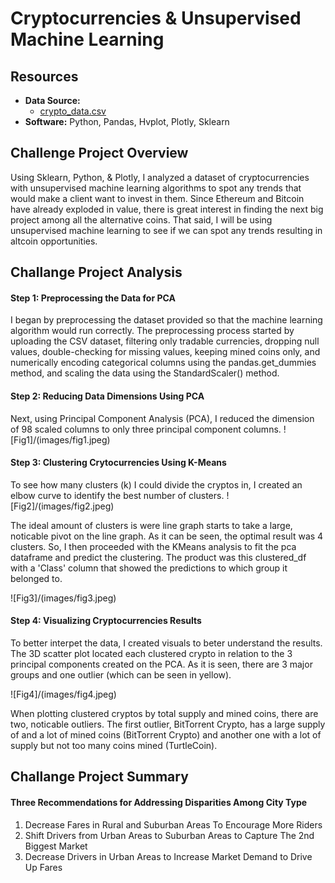 # Cryptocurrencies & Unsupervised Machine Learning

## Resources

- **Data Source:** 
  - [crypto_data.csv](crypto_data.csv)
- **Software:** Python, Pandas, Hvplot, Plotly, Sklearn

## Challenge Project Overview 

Using Sklearn, Python, & Plotly, I analyzed a dataset of cryptocurrencies with unsupervised machine learning algorithms to spot any trends that would make a client want to invest in them. Since Ethereum and Bitcoin have already exploded in value, there is great interest in finding the next big project among all the alternative coins. That said, I will be using unsupervised machine learning to see if we can spot any trends resulting in altcoin opportunities. 

## Challange Project Analysis

#### Step 1: Preprocessing the Data for PCA 

I began by preprocessing the dataset provided so that the machine learning algorithm would run correctly. The preprocessing process started by uploading the CSV dataset, filtering only tradable currencies, dropping null values, double-checking for missing values, keeping mined coins only, and numerically encoding categorical columns using the pandas.get_dummies method, and scaling the data using the StandardScaler() method.

#### Step 2: Reducing Data Dimensions Using PCA

Next, using Principal Component Analysis (PCA), I reduced the dimension of 98 scaled columns to only three principal component columns.
![Fig1]/(images/fig1.jpeg)

#### Step 3: Clustering Crytocurrencies Using K-Means

To see how many clusters (k) I could divide the cryptos in, I created an elbow curve to identify the best number of clusters. 
![Fig2]/(images/fig2.jpeg)

The ideal amount of clusters is were line graph starts to take a large, noticable pivot on the line graph. As it can be seen, the optimal result was 4 clusters. So, I then proceeded with the KMeans analysis to fit the pca dataframe and predict the clustering. The product was this clustered_df with a 'Class' column that showed the predictions to which group it belonged to.

![Fig3]/(images/fig3.jpeg)

#### Step 4: Visualizing Cryptocurrencies Results

To better interpet the data, I created visuals to beter understand the results. The 3D scatter plot located each clustered crypto in relation to the 3 principal components created on the PCA. As it is seen, there are 3 major groups and one outlier (which can be seen in yellow).

![Fig4]/(images/fig4.jpeg)

When plotting clustered cryptos by total supply and mined coins, there are two, noticable outliers. The first outlier, BitTorrent Crypto, has a large supply of and a lot of mined coins (BitTorrent Crypto) and another one with a lot of supply but not too many coins mined (TurtleCoin).


## Challange Project Summary

#### Three Recommendations for Addressing Disparities Among City Type

1) Decrease Fares in Rural and Suburban Areas To Encourage More Riders 
2) Shift Drivers from Urban Areas to Suburban Areas to Capture The 2nd Biggest Market 
3) Decrease Drivers in Urban Areas to Increase Market Demand to Drive Up Fares 

